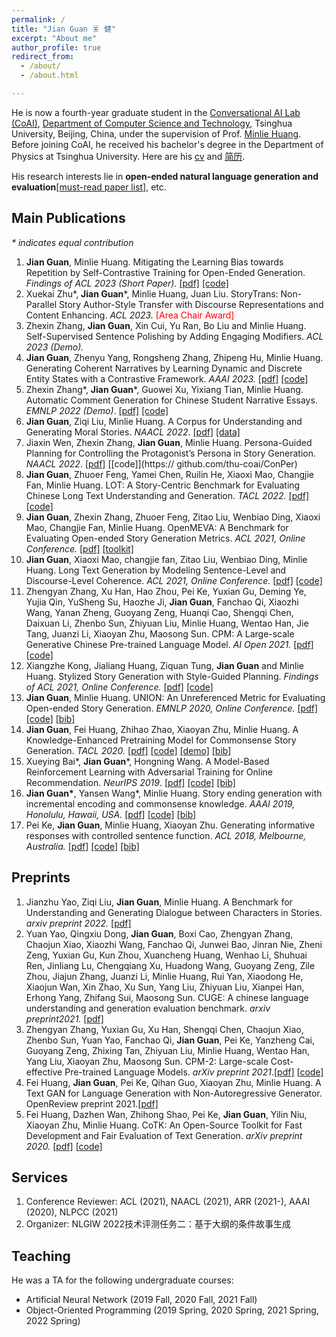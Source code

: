 ```yaml
---
permalink: /
title: "Jian Guan 关 健"
excerpt: "About me"
author_profile: true
redirect_from: 
  - /about/
  - /about.html

---
```


He is now a fourth-year graduate student in the [Conversational AI  Lab (CoAI)](http://coai.cs.tsinghua.edu.cn/), [Department of Computer Science and Technology](http://www.cs.tsinghua.edu.cn/), Tsinghua University, Beijing, China, under the supervision of Prof. [Minlie Huang](http://coai.cs.tsinghua.edu.cn/hml/). Before joining CoAI, he received his bachelor's degree in the Department of Physics at Tsinghua University. Here are his [cv](./cv_guanjian.pdf) and [简历](./cv_guanjian_zh.pdf).

His research interests lie in **open-ended natural language generation and evaluation**[[must-read paper list]](https://github.com/thu-coai/PaperForONLG), etc.



## Main Publications

*\* indicates equal contribution*

1. **Jian Guan**, Minlie Huang. Mitigating the Learning Bias towards Repetition by Self-Contrastive Training for Open-Ended Generation. *Findings of ACL 2023 (Short Paper).* [[pdf]](https://arxiv.org/abs/2307.01542) [[code]](https://github.com/thu-coai/SelfCont)
2. Xuekai Zhu\*, **Jian Guan**\*, Minlie Huang, Juan Liu. StoryTrans: Non-Parallel Story Author-Style Transfer with Discourse Representations and Content Enhancing. *ACL 2023.* <font color=Red>[Area Chair Award]</font>
3. Zhexin Zhang, **Jian Guan**, Xin Cui, Yu Ran, Bo Liu and Minlie Huang. Self-Supervised Sentence Polishing by Adding Engaging Modifiers. *ACL 2023 (Demo).* 
4. **Jian Guan**, Zhenyu Yang, Rongsheng Zhang, Zhipeng Hu, Minlie Huang. Generating Coherent Narratives by Learning Dynamic and Discrete Entity States with a Contrastive Framework. *AAAI 2023.* [[pdf]](https://arxiv.org/abs/2208.03985) [[code]](https://github.com/thu-coai/ERIC)
5. Zhexin Zhang\*, **Jian Guan**\*, Guowei Xu, Yixiang Tian, Minlie Huang. Automatic Comment Generation for Chinese Student Narrative Essays. *EMNLP 2022 (Demo)*. [[pdf]](https://aclanthology.org/2022.emnlp-demos.21/) [[code]](https://github.com/thu-coai/EssayCommentGen)
6. **Jian Guan**, Ziqi Liu, Minlie Huang. A Corpus for Understanding and Generating Moral Stories. *NAACL 2022*. [[pdf]](https://arxiv.org/abs/2204.09438) [[data]](https://github.com/thu-coai/MoralStory)
7. Jiaxin Wen, Zhexin Zhang, **Jian Guan**, Minlie Huang. Persona-Guided Planning for Controlling the Protagonist’s Persona in Story Generation. *NAACL 2022*. [[pdf]](https://arxiv.org/pdf/2204.10703.pdf) [[code]](https:// github.com/thu-coai/ConPer)
8. **Jian Guan**, Zhuoer Feng, Yamei Chen, Ruilin He, Xiaoxi Mao, Changjie Fan, Minlie Huang. LOT: A Story-Centric Benchmark for Evaluating Chinese Long Text Understanding and Generation. *TACL 2022.* [[pdf]](https://direct.mit.edu/tacl/article/doi/10.1162/tacl_a_00469/110537/LOT-A-Story-Centric-Benchmark-for-Evaluating) [[code]](https://github.com/thu-coai/LOT-LongLM)
9. **Jian Guan**, Zhexin Zhang, Zhuoer Feng, Zitao Liu, Wenbiao Ding, Xiaoxi Mao, Changjie Fan, Minlie Huang. OpenMEVA: A Benchmark for Evaluating Open-ended Story Generation Metrics. *ACL 2021, Online Conference.* [[pdf]](https://aclanthology.org/2021.acl-long.500/) [[toolkit]](https://github.com/thu-coai/OpenMEVA)
10. **Jian Guan**, Xiaoxi Mao, changjie fan, Zitao Liu, Wenbiao Ding, Minlie Huang. Long Text Generation by Modeling Sentence-Level and Discourse-Level Coherence. *ACL 2021, Online Conference.* [[pdf]](https://aclanthology.org/2021.acl-long.499/) [[code]](https://github.com/thu-coai/HINT) 
11. Zhengyan Zhang, Xu Han, Hao Zhou, Pei Ke, Yuxian Gu, Deming Ye, Yujia Qin, YuSheng Su, Haozhe Ji, **Jian Guan**, Fanchao Qi, Xiaozhi Wang, Yanan Zheng, Guoyang Zeng, Huanqi Cao, Shengqi Chen, Daixuan Li, Zhenbo Sun, Zhiyuan Liu, Minlie Huang, Wentao Han, Jie Tang, Juanzi Li, Xiaoyan Zhu, Maosong Sun. CPM: A Large-scale Generative Chinese Pre-trained Language Model. *AI Open 2021.* [[pdf]](https://www.sciencedirect.com/science/article/pii/S266665102100019X) [[code]](https://github.com/TsinghuaAI/CPM)
12. Xiangzhe Kong, Jialiang Huang, Ziquan Tung, **Jian Guan** and Minlie Huang. Stylized Story Generation with Style-Guided Planning. *Findings of ACL 2021, Online Conference.* [[pdf]](https://aclanthology.org/2021.findings-acl.215/) [[code]](https://github.com/thu-coai/Stylized-Story-Generation-with-Style-Guided-Planning)
13. **Jian Guan**, Minlie Huang. UNION: An Unreferenced Metric for Evaluating Open-ended Story Generation. *EMNLP 2020, Online Conference.* [[pdf]](https://www.aclweb.org/anthology/2020.emnlp-main.736) [[code]](https://github.com/thu-coai/UNION) [[bib]](https://www.aclweb.org/anthology/2020.emnlp-main.736.bib)
14. **Jian Guan**, Fei Huang, Zhihao Zhao, Xiaoyan Zhu, Minlie Huang. A Knowledge-Enhanced Pretraining Model for Commonsense Story Generation. *TACL 2020.* [[pdf]](https://www.mitpressjournals.org/doi/pdf/10.1162/tacl_a_00302) [[code]](https://github.com/thu-coai/CommonsenseStoryGen) [[demo]](http://coai.cs.tsinghua.edu.cn/static/CommonsenseStoryGen/) [[bib]](https://www.aclweb.org/anthology/2020.tacl-1.7.bib)
15. Xueying Bai\*, **Jian Guan**\*, Hongning Wang. A Model-Based Reinforcement Learning with Adversarial Training for Online Recommendation. *NeurIPS 2019*.  [[pdf]](http://papers.nips.cc/paper/9257-a-model-based-reinforcement-learning-with-adversarial-training-for-online-recommendation) [[code]](https://github.com/JianGuanTHU/IRecGAN) [[bib]](https://proceedings.neurips.cc//paper/2019/file/e49eb6523da9e1c347bc148ea8ac55d3-Bibtex.bib)
16. **Jian Guan\***, Yansen Wang\*, Minlie Huang. Story ending generation with incremental encoding and commonsense knowledge. *AAAI 2019, Honolulu, Hawaii, USA.*  [[pdf]](https://www.aaai.org/ojs/index.php/AAAI/article/view/4612) [[code]](https://github.com/JianGuanTHU/StoryEndGen) [[bib]](https://ojs.aaai.org/index.php/AAAI/citationstylelanguage/download/bibtex?submissionId=4612&publicationId=3017])
17. Pei Ke, **Jian Guan**, Minlie Huang, Xiaoyan Zhu. Generating informative responses with controlled sentence function. *ACL 2018, Melbourne, Australia.* [[pdf]](https://www.aclweb.org/anthology/P18-1139) [[code]](https://github.com/kepei1106/SentenceFunction) [[bib]](https://www.aclweb.org/anthology/P18-1139.bib)



## Preprints

1. Jianzhu Yao, Ziqi Liu, **Jian Guan**, Minlie Huang. A Benchmark for Understanding and Generating Dialogue between Characters in Stories. *arxiv preprint 2022.* [[pdf]](https://arxiv.org/pdf/2209.08524.pdf)
2. Yuan Yao, Qingxiu Dong, **Jian Guan**, Boxi Cao, Zhengyan Zhang, Chaojun Xiao, Xiaozhi Wang, Fanchao Qi, Junwei Bao, Jinran Nie, Zheni Zeng, Yuxian Gu, Kun Zhou, Xuancheng Huang, Wenhao Li, Shuhuai Ren, Jinliang Lu, Chengqiang Xu, Huadong Wang, Guoyang Zeng, Zile Zhou, Jiajun Zhang, Juanzi Li, Minlie Huang, Rui Yan, Xiaodong He, Xiaojun Wan, Xin Zhao, Xu Sun, Yang Liu, Zhiyuan Liu, Xianpei Han, Erhong Yang, Zhifang Sui, Maosong Sun. CUGE: A chinese language understanding and generation evaluation benchmark. *arxiv preprint2021.* [[pdf]](https://arxiv.org/abs/2112.13610)
3. Zhengyan Zhang, Yuxian Gu, Xu Han, Shengqi Chen, Chaojun Xiao, Zhenbo Sun, Yuan Yao, Fanchao Qi, **Jian Guan**, Pei Ke, Yanzheng Cai, Guoyang Zeng, Zhixing Tan, Zhiyuan Liu, Minlie Huang, Wentao Han, Yang Liu, Xiaoyan Zhu, Maosong Sun. CPM-2: Large-scale Cost-effective Pre-trained Language Models. *arXiv preprint 2021*.[[pdf\]](https://arxiv.org/abs/2106.10715) [[code\]](https://github.com/TsinghuaAI/CPM)
4. Fei Huang, **Jian Guan**, Pei Ke, Qihan Guo, Xiaoyan Zhu, Minlie Huang. A Text GAN for Language Generation with Non-Autoregressive Generator. OpenReview preprint 2021.[[pdf\]](https://openreview.net/forum?id=wOI9hqkvu_)
5. Fei Huang, Dazhen Wan, Zhihong Shao, Pei Ke, **Jian Guan**, Yilin Niu, Xiaoyan Zhu, Minlie Huang. CoTK: An Open-Source Toolkit for Fast Development and Fair Evaluation of Text Generation. *arXiv preprint 2020.* [[pdf\]](https://arxiv.org/abs/2002.00583) [[code\]](https://github.com/thu-coai/cotk)



## Services

1. Conference Reviewer: ACL (2021), NAACL (2021), ARR (2021-), AAAI (2020), NLPCC (2021)
2. Organizer: NLGIW 2022技术评测任务二：基于大纲的条件故事生成



## Teaching

He was a TA for the following undergraduate courses:

- Artificial Neural Network (2019 Fall, 2020 Fall, 2021 Fall)
- Object-Oriented Programming (2019 Spring, 2020 Spring, 2021 Spring, 2022 Spring)

